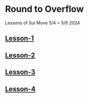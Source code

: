 # Round to Overflow
Lessons of Sui Move 5/4 ~ 5/6 2024

## [Lesson-1](./Lesson1/)

## [Lesson-2](./Lesson2/)

## [Lesson-3](./Lesson3/)

## [Lesson-4](./Lesson4/)
